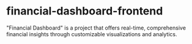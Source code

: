 # financial-dashboard-frontend
"Financial Dashboard" is a project that offers real-time, comprehensive financial insights through customizable visualizations and analytics.

